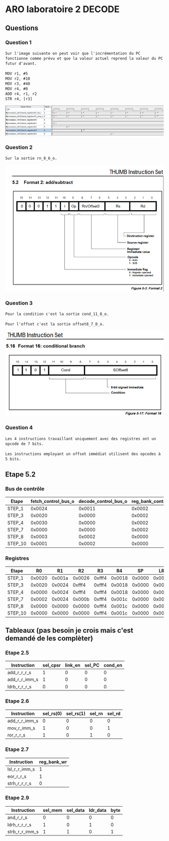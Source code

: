 # ARO laboratoire 2 DECODE

## Questions

### Question 1
```
Sur l'image suivante on peut voir que l'incrémentation du PC fonctionne comme prévu et que la valeur actuel reprend la valeur du PC futur d'avant.

MOV r1, #5
MOV r2, #10
MOV r3, #40
MOV r4, #0
ADD r4, r1, r2
STR r4, [r3]
```
![Chronogram](Q1.png)

### Question 2
```
Sur la sortie rn_8_6_o.
```
![InstructionAdd/Sub](Q2.png)

### Question 3
```
Pour la condition c'est la sortie cond_11_8_o.

Pour l'offset c'est la sortie offset8_7_0_o.
```
![InstructionCondBranch](Q3.png)

### Question 4
```
Les 4 instructions travaillant uniquement avec des registres ont un opcode de 7 bits.

Les instructions employant un offset immédiat utilisent des opcodes à 5 bits.
```

## Etape 5.2

### Bus de contrôle
| Etape   | fetch_control_bus_o | decode_control_bus_o | reg_bank_control_bus_o | execute_control_bus_o | mem_control_bus_o | opcode_supported_unit |
| ------- | ------------------- | -------------------- | ---------------------- | --------------------- | ----------------- | --------------------- |
| STEP_1  | 0x0024              | 0x0011               | 0x0002                 | 0x04d0                | 0x0000            | sub_r_imm_o           |
| STEP_3  | 0x0020              | 0x0000               | 0x0002                 | 0x2088                | 0x000D            | ldrb_r_r_r            |
| STEP_4  | 0x0030              | 0x0000               | 0x0002                 | 0x2008                | 0x000D            | ldrb_r_r_r            |
| STEP_7  | 0x0000              | 0x0000               | 0x0002                 | 0x0401                | 0x0000            | asr_r_r_imm           |
| STEP_8  | 0x0003              | 0x0002               | 0x0000                 | 0x1088                | 0x0000            | b_cond                |
| STEP_10 | 0x0001              | 0x0002               | 0x0000                 | 0x0888                | 0x0000            | b_incond              |

### Registres
| Etape   | R0     | R1     | R2     | R3     | R4     | SP     | LR     | PC     |
| ------- | ------ | ------ | ------ | ------ | ------ | ------ | ------ | ------ |
| STEP_1  | 0x0020 | 0x001a | 0x0026 | 0xfff4 | 0x0018 | 0x0000 | 0x0000 | 0x0010 |
| STEP_3  | 0x0020 | 0x0024 | 0xfff4 | 0xfff4 | 0x0018 | 0x0000 | 0x0000 | 0x001C |
| STEP_4  | 0x0000 | 0x0024 | 0xfff4 | 0xfff4 | 0x0018 | 0x0000 | 0x0000 | 0x0020 |
| STEP_7  | 0x0002 | 0x0024 | 0x000b | 0xfff4 | 0x001c | 0x0000 | 0x0000 | 0x003a |
| STEP_8  | 0x0000 | 0x0000 | 0x0000 | 0xfff4 | 0x001c | 0x0000 | 0x0000 | 0x0042 |
| STEP_10 | 0x0000 | 0x0000 | 0x0000 | 0xfff4 | 0x001c | 0x0000 | 0x0000 | 0x0046 |

## Tableaux (pas besoin je crois mais c'est demandé de les complèter)

### Etape 2.5
| Instruction   | sel_cpsr | link_en | sel_PC | cond_en |
| ------------- | -------- | ------- | ------ | ------- |
| add_r_r_r_s   | 1        | 0       | 0      | 0       |
| add_r_r_imm_s | 1        | 0       | 0      | 0       |
| ldrb_r_r_r_s  | 0        | 0       | 0      | 0       |

### Etape 2.6
| Instruction   | sel_rs(0) | sel_rs(1) | sel_rn | sel_rd |
| ------------- | --------- | --------- | ------ | ------ |
| add_r_r_imm_s | 0         | 0         | 0      | 0      |
| mov_r_imm_s   | 1         | 0         | 0      | 1      |
| ror_r_r_s     | 1         | 0         | 1      | 0      |

### Etape 2.7
| Instruction   | reg_bank_wr |
| ------------- | ----------- |
| lsl_r_r_imm_s | 1           |
| eor_r_r_s     | 1           |
| strh_r_r_r_s  | 0           |

### Etape 2.9
| Instruction    | sel_mem | sel_data | ldr_data | byte |
| -------------- | ------- | -------- | -------- | ---- |
| and_r_r_s      | 0       | 0        | 0        | 0    |
| ldrh_r_r_r_s   | 1       | 0        | 1        | 0    |
| strb_r_r_imm_s | 1       | 1        | 0        | 1    |